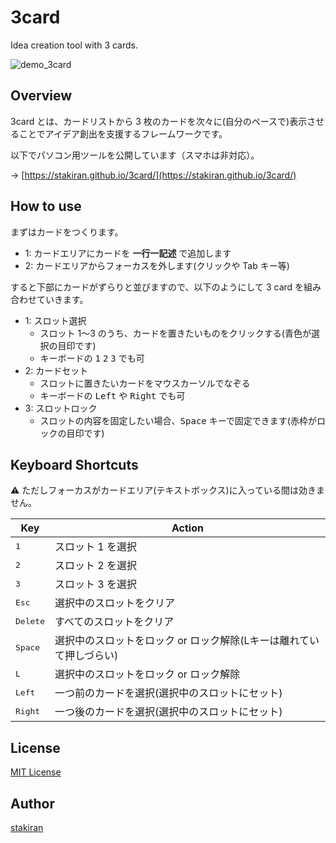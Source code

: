 # 3card
Idea creation tool with 3 cards.

![demo_3card](https://user-images.githubusercontent.com/23325839/66474667-b4db2700-eacc-11e9-90be-ea73f6f40b19.gif)

## Overview
3card とは、カードリストから 3 枚のカードを次々に(自分のペースで)表示させることでアイデア創出を支援するフレームワークです。

以下でパソコン用ツールを公開しています（スマホは非対応）。

→ [https://stakiran.github.io/3card/](https://stakiran.github.io/3card/)

## How to use
まずはカードをつくります。

- 1: カードエリアにカードを **一行一記述** で追加します
- 2: カードエリアからフォーカスを外します(クリックや Tab キー等)

すると下部にカードがずらりと並びますので、以下のようにして 3 card を組み合わせていきます。

- 1: スロット選択
  - スロット 1～3 のうち、カードを置きたいものをクリックする(青色が選択の目印です)
  - キーボードの <kbd>1</kbd> <kbd>2</kbd> <kbd>3</kbd> でも可
- 2: カードセット
  - スロットに置きたいカードをマウスカーソルでなぞる
  - キーボードの <kbd>Left</kbd> や <kbd>Right</kbd> でも可
- 3: スロットロック
  - スロットの内容を固定したい場合、<kbd>Space</kbd> キーで固定できます(赤枠がロックの目印です)

## Keyboard Shortcuts
:warning: ただしフォーカスがカードエリア(テキストボックス)に入っている間は効きません。

| Key | Action |
| --- | ------ |
| <kbd>1</kbd> | スロット 1 を選択 |
| <kbd>2</kbd> | スロット 2 を選択 |
| <kbd>3</kbd> | スロット 3 を選択 |
| <kbd>Esc</kbd> | 選択中のスロットをクリア |
| <kbd>Delete</kbd> | すべてのスロットをクリア |
| <kbd>Space</kbd> | 選択中のスロットをロック or ロック解除(Lキーは離れていて押しづらい) |
| <kbd>L</kbd> | 選択中のスロットをロック or ロック解除 |
| <kbd>Left</kbd> | 一つ前のカードを選択(選択中のスロットにセット) |
| <kbd>Right</kbd> | 一つ後のカードを選択(選択中のスロットにセット) |

## License
[MIT License](LICENSE)

## Author
[stakiran](https://github.com/stakiran)
